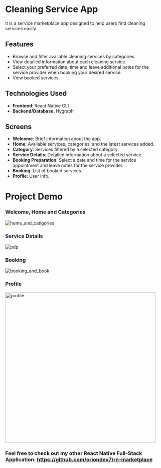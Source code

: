# Cleaning Service App

It is a service marketplace app designed to help users find cleaning services easily.

## Features

- Browse and filter available cleaning services by categories.
- View detailed information about each cleaning service.
- Select your preferred date, time and leave additional notes for the service provider when booking your desired service.
- View booked services.

## Technologies Used

- **Frontend**: React Native CLI
- **Backend/Database**: Hygraph

## Screens
- **Welcome**: Brief information about the app.
- **Home**: Available services, categories, and the latest services added.
- **Category**: Services filtered by a selected category.
- **Service Details**: Detailed information about a selected service.
- **Booking Preparation**: Select a date and time for the service appointment and leave notes for the service provider.
- **Booking**: List of booked services.
- **Profile**: User info.

# Project Demo

### Welcome, Home and Categories
![home_and_catigories](https://github.com/oriondev7/rn-cleaning-service/assets/57668339/77d34eb9-0352-45b6-919a-9b858996df10)

### Service Details
![pdp](https://github.com/oriondev7/rn-cleaning-service/assets/57668339/cbee0ccd-8cf6-4909-b176-8b78df0780c4)

### Booking
![booking_and_book](https://github.com/oriondev7/rn-cleaning-service/assets/57668339/ab6c2523-7362-435a-a106-91a8c6fc0b4b)

### Profile
<img width="480" alt="profile" src="https://github.com/oriondev7/rn-cleaning-service/assets/57668339/677b74e0-bd10-48c1-9bfc-42dd7ca2b57b">


### Feel free to check out my other React Native Full-Stack Application: https://github.com/oriondev7/rn-marketplace
